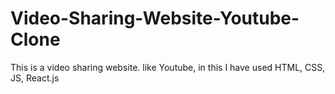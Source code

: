 # Video-Sharing-Website-Youtube-Clone
This is a video sharing website. like Youtube, in this I have used HTML, CSS, JS, React.js
